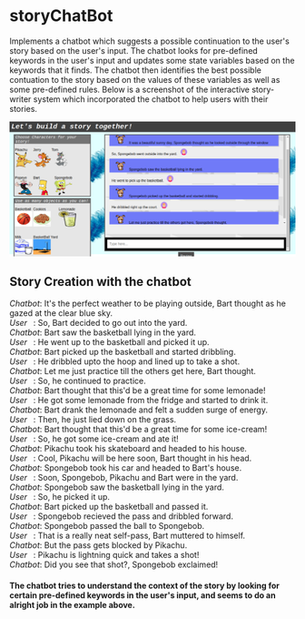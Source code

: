 # storyChatBot
Implements a chatbot which suggests a possible continuation to the user's story based on the user's input. The chatbot looks for pre-defined keywords in the user's input and updates some state variables based on the keywords that it finds. The chatbot then identifies the best possible contuation to the story based on the values of these variables as well as some pre-defined rules. Below is a screenshot of the interactive story-writer system which incorporated the chatbot to help users with their stories.

![interactive-storyWriter](interactive-storyWriter.png)

## Story Creation with the chatbot

*Chatbot*: It's the perfect weather to be playing outside, Bart thought as he gazed at the clear blue sky.  
*User* &ensp;: So, Bart decided to go out into the yard.  
*Chatbot*: Bart saw the basketball lying in the yard.  
*User* &ensp;: He went up to the basketball and picked it up.  
*Chatbot*: Bart picked up the basketball and started dribbling.  
*User* &ensp;: He dribbled upto the hoop and lined up to take a shot.  
*Chatbot*: Let me just practice till the others get here, Bart thought.  
*User* &ensp;: So, he continued to practice.  
*Chatbot*: Bart thought that this'd be a great time for some lemonade!  
*User* &ensp;: He got some lemonade from the fridge and started to drink it.  
*Chatbot*: Bart drank the lemonade and felt a sudden surge of energy.  
*User* &ensp;: Then, he just lied down on the grass.  
*Chatbot*: Bart thought that this'd be a great time for some ice-cream!  
*User* &ensp;: So, he got some ice-cream and ate it!  
*Chatbot*: Pikachu took his skateboard and headed to his house.  
*User* &ensp;: Cool, Pikachu will be here soon, Bart thought in his head.  
*Chatbot*: Spongebob took his car and headed to Bart's house.  
*User* &ensp;: Soon, Spongebob, Pikachu and Bart were in the yard.  
*Chatbot*: Spongebob saw the basketball lying in the yard.  
*User* &ensp;: So, he picked it up.  
*Chatbot*: Bart picked up the basketball and passed it.  
*User* &ensp;: Spongebob  recieved the pass and dribbled forward.  
*Chatbot*: Spongebob passed the ball to Spongebob.  
*User* &ensp;: That is a really neat self-pass, Bart muttered to himself.  
*Chatbot*: But the pass gets blocked by Pikachu.  
*User* &ensp;: Pikachu is lightning quick and takes a shot!  
*Chatbot*: Did you see that shot?, Spongebob exclaimed!  

#### The chatbot tries to understand the context of the story by looking for certain pre-defined keywords in the user's input, and seems to do an alright job in the example above. 

